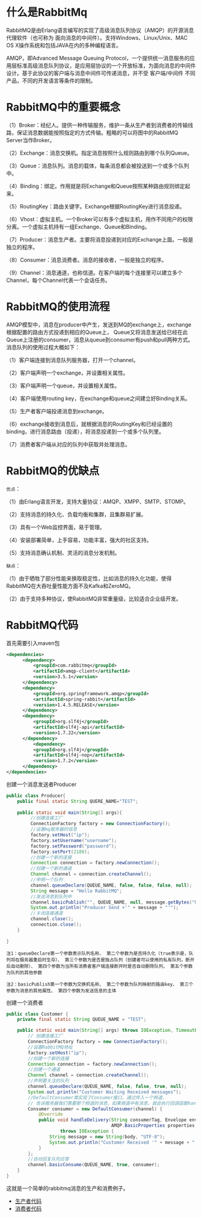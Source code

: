# 什么是RabbitMq
 RabbitMQ是由Erlang语言编写的实现了高级消息队列协议（AMQP）的开源消息代理软件（也可称为 面向消息的中间件）。支持Windows、Linux/Unix、MAC OS X操作系统和包括JAVA在内的多种编程语言。

 AMQP，即Advanced Message Queuing Protocol，一个提供统一消息服务的应用层标准高级消息队列协议，是应用层协议的一个开放标准，为面向消息的中间件设计。基于此协议的客户端与消息中间件可传递消息，并不受 客户端/中间件 不同产品，不同的开发语言等条件的限制。
 
# RabbitMQ中的重要概念

（1）Broker：经纪人。提供一种传输服务，维护一条从生产者到消费者的传输线路，保证消息数据能按照指定的方式传输。粗略的可以将图中的RabbitMQ Server当作Broker。

（2）Exchange：消息交换机。指定消息按照什么规则路由到哪个队列Queue。

（3）Queue：消息队列。消息的载体，每条消息都会被投送到一个或多个队列中。

（4）Binding：绑定。作用就是将Exchange和Queue按照某种路由规则绑定起来。

（5）RoutingKey：路由关键字。Exchange根据RoutingKey进行消息投递。

（6）Vhost：虚拟主机。一个Broker可以有多个虚拟主机，用作不同用户的权限分离。一个虚拟主机持有一组Exchange、Queue和Binding。

（7）Producer：消息生产者。主要将消息投递到对应的Exchange上面。一般是独立的程序。

（8）Consumer：消息消费者。消息的接收者，一般是独立的程序。

（9）Channel：消息通道，也称信道。在客户端的每个连接里可以建立多个Channel，每个Channel代表一个会话任务。

# RabbitMQ的使用流程
 AMQP模型中，消息在producer中产生，发送到MQ的exchange上，exchange根据配置的路由方式投递到相应的Queue上，
 Queue又将消息发送给已经在此Queue上注册的consumer，消息从queue到consumer有push和pull两种方式。消息队列的使用过程大概如下：

（1）客户端连接到消息队列服务器，打开一个channel。

（2）客户端声明一个exchange，并设置相关属性。

（3）客户端声明一个queue，并设置相关属性。

（4）客户端使用routing key，在exchange和queue之间建立好Binding关系。

（5）生产者客户端投递消息到exchange。

（6）exchange接收到消息后，就根据消息的RoutingKey和已经设置的binding，进行消息路由（投递），将消息投递到一个或多个队列里。

（7）消费者客户端从对应的队列中获取并处理消息。

# RabbitMQ的优缺点
`优点`：

（1）由Erlang语言开发，支持大量协议：AMQP、XMPP、SMTP、STOMP。

（2）支持消息的持久化、负载均衡和集群，且集群易扩展。

（3）具有一个Web监控界面，易于管理。

（4）安装部署简单，上手容易，功能丰富，强大的社区支持。

（5）支持消息确认机制、灵活的消息分发机制。

`缺点`：

（1）由于牺牲了部分性能来换取稳定性，比如消息的持久化功能，使得RabbitMQ在大吞吐量性能方面不及Kafka和ZeroMQ。

（2）由于支持多种协议，使RabbitMQ非常重量级，比较适合企业级开发。 

# RabbitMQ代码
首先需要引入maven包
```xml
<dependencies>
      <dependency>
          <groupId>com.rabbitmq</groupId>
          <artifactId>amqp-client</artifactId>
          <version>3.5.1</version>
      </dependency>
      <dependency>
          <groupId>org.springframework.amqp</groupId>
          <artifactId>spring-rabbit</artifactId>
          <version>1.4.5.RELEASE</version>
      </dependency>
      <dependency>
          <groupId>org.slf4j</groupId>
          <artifactId>slf4j-api</artifactId>
          <version>1.7.22</version>
      </dependency>
          <dependency>
          <groupId>org.slf4j</groupId>
          <artifactId>slf4j-nop</artifactId>
          <version>1.7.2</version>
      </dependency>
</dependencies>
```
创建一个消息发送者Producer
```java
public class Producer{
    public final static String QUERE_NAME="TEST";
    
    public static void main(String[] args){
         //创建连接工厂
         ConnectionFactory factory = new ConnectionFactory();
         //设置mq服务器的信息
         factory.setHost("ip");
         factory.setUsername("username");
         factory.setPassword("password");
         factory.setPort(2188);
         //创建一个新的连接
         Connection connection = factory.newConnection();
         //创建一个新的通道
         Channel channel = connection.createChannel();
         //申明一个队列
         channel.queueDeclare(QUEUE_NAME, false, false, false, null);
         String message = "Hello RabbitMQ";
         //发送消息到队列中
         channel.basicPublish("", QUEUE_NAME, null, message.getBytes("UTF-8"));
         System.out.println("Producer Send +'" + message + "'");
         //关闭连接通道
         channel.close();
         connection.close();
    }
    
}
```

`注1：queueDeclare第一个参数表示队列名称、
第二个参数为是否持久化（true表示是，队列将在服务器重启时生存）、
第三个参数为是否是独占队列（创建者可以使用的私有队列，断开后自动删除）、
第四个参数为当所有消费者客户端连接断开时是否自动删除队列、
第五个参数为队列的其他参数`

`注2：basicPublish第一个参数为交换机名称、
第二个参数为队列映射的路由key、
第三个参数为消息的其他属性、
第四个参数为发送信息的主体`

创建一个消费者
```java
public class Customer {
    private final static String QUEUE_NAME = "TEST";

    public static void main(String[] args) throws IOException, TimeoutException {
        // 创建连接工厂
        ConnectionFactory factory = new ConnectionFactory();
        //设置RabbitMQ地址
        factory.setHost("ip");
        //创建一个新的连接
        Connection connection = factory.newConnection();
        //创建一个通道
        Channel channel = connection.createChannel();
        //声明要关注的队列
        channel.queueDeclare(QUEUE_NAME, false, false, true, null);
        System.out.println("Customer Waiting Received messages");
        //DefaultConsumer类实现了Consumer接口，通过传入一个频道，
        // 告诉服务器我们需要那个频道的消息，如果频道中有消息，就会执行回调函数handleDelivery
        Consumer consumer = new DefaultConsumer(channel) {
            @Override
            public void handleDelivery(String consumerTag, Envelope envelope,
                                       AMQP.BasicProperties properties, byte[] body)
                    throws IOException {
                String message = new String(body, "UTF-8");
                System.out.println("Customer Received '" + message + "'");
            }
        };
        //自动回复队列应答 
        channel.basicConsume(QUEUE_NAME, true, consumer);
    }
}
```

这就是一个简单的rabbitmq消息的生产和消费例子。

- [生产者代码](../../mq/src/main/java/rabbitMq/controllers/RabbitProductControllers.java)
- [消费者代码](../../mq/src/main/java/rabbitMq/controllers/RabbitCustomerControllers.java)
